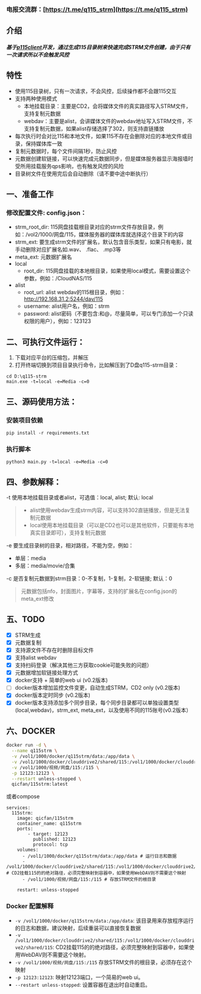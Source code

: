 ### 电报交流群：[https://t.me/q115_strm](https://t.me/q115_strm)

## 介绍
##### 基于[p115client](https://github.com/ChenyangGao/p115client)开发，通过生成115目录树来快速完成STRM文件创建，由于只有一次请求所以不会触发风控

## 特性
- 使用115目录树，只有一次请求，不会风控，后续操作都不会跟115交互
- 支持两种使用模式
    - 本地挂载目录：主要是CD2，会将媒体文件的真实路径写入STRM文件，支持复制元数据
    - webdav：主要是alist，会讲媒体文件的webdav地址写入STRM文件，不支持复制元数据，如果alist存储选择了302，则支持直链播放
- 每次执行时会对比115和本地文件，如果115不存在会删除对应的本地文件或目录，保持媒体库一致
- 复制元数据时，每个文件间隔1秒，防止风控
- 元数据创建软链接，可以快速完成元数据同步，但是媒体服务器显示海报墙时受所用挂载服务qps影响，也有触发风控的风险
- 目录树文件在使用完后会自动删除（请不要中途中断执行）

## 一、准备工作
### 修改配置文件: config.json：
- strm_root_dir: 115网盘挂载根目录对应的strm文件存放目录，例如：/vol2/1000/网盘/115，媒体服务器的媒体库就选择这个目录下的内容
- strm_ext: 要生成strm文件的扩展名，默认包含音乐类型，如果只有电影，就手动删除对应扩展名如.wav、 .flac、 .mp3等
- meta_ext: 元数据扩展名
- local
    - root_dir: 115网盘挂载的本地根目录，如果使用local模式，需要设置这个参数，例如：/CloudNAS/115
- alist
    - root_url: alist webdav的115根目录，例如：http://192.168.31.2:5244/dav/115
    - username: alist用户名，例如：strm
    - password: alist密码（不要包含:和@，尽量简单，可以专门添加一个只读权限的用户），例如：123123

## 二、可执行文件运行：
1. 下载对应平台的压缩包，并解压
2. 打开终端切换到项目目录执行命令，比如解压到了D盘q115-strm目录：
```console
cd D:\q115-strm
main.exe -t=local -e=Media -c=0
```

## 三、源码使用方法：
### 安装项目依赖
```console
pip install -r requirements.txt
```
### 执行脚本
```console
python3 main.py -t=local -e=Media -c=0
```

## 四、参数解释：
-t 使用本地挂载目录或者alist，可选值：local, alist; 默认: local
> - alist使用webdav生成strm内容，可以支持302直链播放，但是无法复制元数据
> - local使用本地挂载目录（可以是CD2也可以是其他软件，只要能有本地真实目录即可），支持复制元数据

-e 要生成目录树的目录，相对路径，不能为空，例如：
- 单层：media
- 多层：media/movie/合集

-c 是否复制元数据到strm目录：0-不复制，1-复制，2-软链接; 默认：0
> 元数据包括nfo，封面图片，字幕等，支持的扩展名在config.json的meta_ext修改

## 五、TODO
- [x] STRM生成
- [x] 元数据复制
- [x] 支持源文件不存在时删除目标文件
- [x] 支持alist webdav
- [x] 支持扫码登录（解决其他三方获取cookie可能失败的问题）
- [x] 元数据增加软链接处理方式
- [x] docker支持 + 简单的web ui (v0.2版本)
- [ ] docker版本增加监控文件变更，自动生成STRM，CD2 only (v0.2版本)
- [x] docker版本定时同步 (v0.2版本)
- [x] docker版本支持添加多个同步目录，每个同步目录都可以单独设置类型(local,webdav)，strm_ext, meta_ext，以及使用不同的115账号(v0.2版本）

## 六、DOCKER
   ```bash
   docker run -d \
     --name q115strm \
     -v /vol1/1000/docker/q115strm/data:/app/data \
     -v /vol1/1000/docker/clouddrive2/shared/115:/vol1/1000/docker/clouddrive2/shared/115 \
     -v /vol1/1000/视频/网盘/115:/115 \
     -p 12123:12123 \
     --restart unless-stopped \
     qicfan/115strm:latest
   ```

或者compose

```
services:
  115strm:
    image: qicfan/115strm
    container_name: q115strm
    ports:
        - target: 12123
          published: 12123
          protocol: tcp
    volumes:
      - /vol1/1000/docker/q115strm/data:/app/data # 运行日志和数据
      - /vol1/1000/docker/clouddrive2/shared/115:/vol1/1000/docker/clouddrive2/shared/115 # CD2挂载115的的绝对路径，必须完整映射到容器中，如果使用WebDAV则不需要这个映射
      - /vol1/1000/视频/网盘/115:/115 # 存放STRM文件的根目录

    restart: unless-stopped
```

### Docker 配置解释
- `-v /vol1/1000/docker/q115strm/data:/app/data`: 该目录用来存放程序运行的日志和数据，建议映射，后续重装可以直接恢复数据
- `-v  /vol1/1000/docker/clouddrive2/shared/115:/vol1/1000/docker/clouddrive2/shared/115`: CD2挂载115的的绝对路径，必须完整映射到容器中，如果使用WebDAV则不需要这个映射。
- `-v /vol1/1000/视频/网盘/115:/115` 存放STRM文件的根目录，必须存在这个映射
- `-p 12123:12123`: 映射12123端口，一个简易的web ui。
- `--restart unless-stopped`: 设置容器在退出时自动重启。